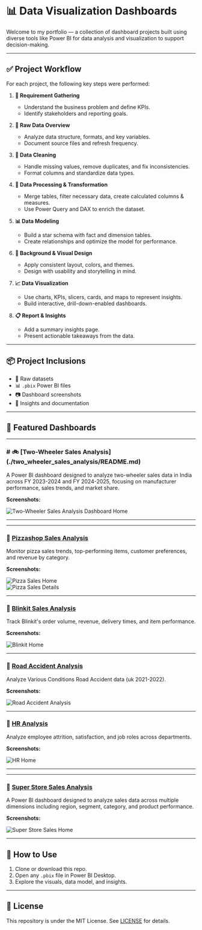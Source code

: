 # 📊 Data Visualization Dashboards

Welcome to my portfolio — a collection of dashboard projects built using diverse tools like Power BI for data analysis and visualization to support decision-making.

---

## ✅ Project Workflow

For each project, the following key steps were performed:

1. **📌 Requirement Gathering**  
   - Understand the business problem and define KPIs.  
   - Identify stakeholders and reporting goals.

2. **📂 Raw Data Overview**  
   - Analyze data structure, formats, and key variables.  
   - Document source files and refresh frequency.

3. **🧹 Data Cleaning**  
   - Handle missing values, remove duplicates, and fix inconsistencies.  
   - Format columns and standardize data types.

4. **🔄 Data Processing & Transformation**  
   - Merge tables, filter necessary data, create calculated columns & measures.  
   - Use Power Query and DAX to enrich the dataset.

5. **📊 Data Modeling**  
   - Build a star schema with fact and dimension tables.  
   - Create relationships and optimize the model for performance.

6. **🎨 Background & Visual Design**  
   - Apply consistent layout, colors, and themes.  
   - Design with usability and storytelling in mind.

7. **📈 Data Visualization**  
   - Use charts, KPIs, slicers, cards, and maps to represent insights.  
   - Build interactive, drill-down-enabled dashboards.

8. **📋 Report & Insights**  
   - Add a summary insights page.  
   - Present actionable takeaways from the data.

---

## 📦 Project Inclusions

- 📁 Raw datasets  
- 📊 `.pbix` Power BI files  
- 📷 Dashboard screenshots  
- 📘 Insights and documentation  

---

## 🚀 Featured Dashboards

---

### # 🚲 [Two-Wheeler Sales Analysis] (./two_wheeler_sales_analysis/README.md)

A Power BI dashboard designed to analyze two-wheeler sales data in India across FY 2023-2024 and FY 2024-2025, focusing on manufacturer performance, sales trends, and market share.

**Screenshots:**

![Two-Wheeler Sales Analysis Dashboard Home](./two_wheeler_sales_analysis/Images/home.jpg)  

---

---

### 🍕 [Pizzashop Sales Analysis](./pizza_sales_analysis/README.md)

Monitor pizza sales trends, top-performing items, customer preferences, and revenue by category.

**Screenshots:**

![Pizza Sales Home](./pizza_sales_analysis/Images/home.jpg)  
![Pizza Sales Details](./pizza_sales_analysis/Images/page_2.jpg)

---

### 🛒 [Blinkit Sales Analysis](./blinkit_analysis/README.md)

Track Blinkit's order volume, revenue, delivery times, and item performance.

**Screenshots:**

![Blinkit Home](./blinkit_analysis/Images/home.jpg)  


---
### 👥 [Road Accident Analysis](./road_accident_analysis/README.md)

Analyze Various Conditions Road Accident data (uk 2021-2022).

**Screenshots:**

![Road Accident Analysis](./road_accident_analysis/Images/home.jpg)  

---

### 👥 [HR Analysis](./hr_analysis/README.md)

Analyze employee attrition, satisfaction, and job roles across departments.

**Screenshots:**

![HR Home](./hr_analysis/Images/home.jpg)  

---

---

### 👥 [Super Store Sales Analysis](./superstore_sale_analysis/README.md)

A Power BI dashboard designed to analyze sales data across multiple dimensions including region, segment, category, and product performance.

**Screenshots:**

![Super Store Sales Home](./superstore_sale_analysis/Images/home.jpg)  

---


## 📌 How to Use

1. Clone or download this repo.  
2. Open any `.pbix` file in Power BI Desktop.  
3. Explore the visuals, data model, and insights.

---

## 📜 License

This repository is under the MIT License. See [LICENSE](./LICENSE) for details.
